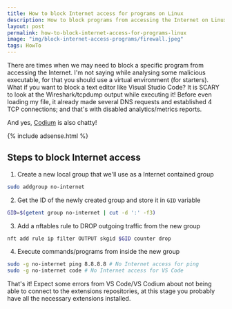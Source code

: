 ```yaml
---
title: How to block Internet access for programs on Linux
description: How to block programs from accessing the Internet on Linux with these simple steps
layout: post
permalink: how-to-block-internet-access-for-programs-linux
image: "img/block-internet-access-programs/firewall.jpeg"
tags: HowTo
---
```

There are times when we may need to block a specific program from accessing the Internet. I'm not saying while analysing some malicious executable, for that you should use a virtual environment (for starters). What if you want to block a text editor like Visual Studio Code? It is SCARY to look at the Wireshark/tcpdump output while executing it! Before even loading my file, it already made several DNS requests and established 4 TCP connections; and that's with disabled analytics/metrics reports.

And yes, [Codium](https://vscodium.com/ "VSCodium - Open Source Binaries of VSCode") is also chatty!

{% include adsense.html %}

## Steps to block Internet access

1. Create a new local group that we'll use as a Internet contained group
```bash
sudo addgroup no-internet
```
2. Get the ID of the newly created group and store it in `GID` variable
```bash
GID=$(getent group no-internet | cut -d ':' -f3)
```
3. Add a nftables rule to DROP outgoing traffic from the new group
```bash
nft add rule ip filter OUTPUT skgid $GID counter drop
```
4. Execute commands/programs from inside the new group
```bash
sudo -g no-internet ping 8.8.8.8 # No Internet access for ping
sudo -g no-internet code # No Internet access for VS Code
```

That's it! Expect some errors from VS Code/VS Codium about not being able to connect to the extensions repositories, at this stage you probably have all the necessary extensions installed.